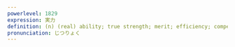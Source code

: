 ```yaml
---
powerlevel: 1829
expression: 実力
definition: (n) (real) ability; true strength; merit; efficiency; competency; arms; force; (P)
pronunciation: じつりょく
---
```

